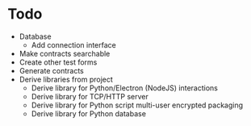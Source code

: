# Todo

* Database
    * Add connection interface
* Make contracts searchable
* Create other test forms
* Generate contracts
* Derive libraries from project
    * Derive library for Python/Electron (NodeJS) interactions
    * Derive library for TCP/HTTP server
    * Derive library for Python script multi-user encrypted packaging
    * Derive library for Python database
